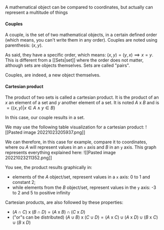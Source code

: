 A mathematical object can be compared to coordinates, but actually can represent a multitude of things

#### Couples
A couple, is the set of two mathematical objects, in a certain defined order (which means, you can't write them in any order). Couples are noted using parenthesis: $(x, y)$. 

As said, they have a specific order, which means: $(x, y) = (y, x) \implies x = y$. This is different from a [[Sets|set]] where the order does not matter, although sets are objects themselves. Sets are called "pairs".

Couples, are indeed, a new object themselves.

#### Cartesian product
The product of two sets is called a cartesian product. It is the product of an $x$ an element of a set and $y$ another element of a set. It is noted $A\ \mathsf x\ B$ and is $= \{(x, y) | x \in A \land y \in B \}$

In this case, our couple results in a set.

We may use the following table visualization for a cartesian product: 
![[Pasted image 20221023205937.png]]

We can therefore, in this case for example, compare it to coordinates, where ou $A$ will represent values in an ``x`` axis and $B$ in an ``y`` axis. This graph represents everything explained here: 
![[Pasted image 20221023211352.png]]

You see, the product results graphically in: 
- elements of the $A$ object/set, represent values in a ``x`` axis: 0 to 1 and constant 2; 
- while elements from the $B$ object/set, represent values in the ``y`` axis: -3 to 2 and 5 to positive infinity

Cartesian products, are also followed by these properties: 
- $(A \cap C)\ \mathsf x\ (B \cap D) = (A\ \mathsf x\ B) \cap (C\ \mathsf x\ D)$
- ("or"s can be distributed) $(A \cup B)\ \mathsf x\ (C \cup D) = (A\ \mathsf x\ C) \cup (A\ \mathsf x\ D) \cup (B\ \mathsf x\ C) \cup (B\ \mathsf x\ D)$